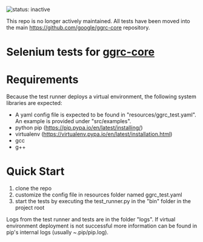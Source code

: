 ![status: inactive](https://img.shields.io/badge/status-inactive-red.svg)

This repo is no longer actively maintained.  All tests have been moved into the main https://github.com/google/ggrc-core repository.

# Selenium tests for [ggrc-core](https://github.com/google/ggrc-core)

# Requirements
Because the test runner deploys a virtual environment, the following system libraries are expected:
* A yaml config file is expected to be found in "resources/ggrc_test.yaml". An example is provided under "src/examples".
* python pip (https://pip.pypa.io/en/latest/installing/)
* virtualenv (https://virtualenv.pypa.io/en/latest/installation.html)
* gcc
* g++

# Quick Start
1. clone the repo
2. customize the config file in resources folder named ggrc_test.yaml
3. start the tests by executing the test_runner.py in the "bin" folder in the project root

Logs from the test runner and tests are in the folder "logs". If virtual environment deployment is not successful more
information can be found in pip's internal logs (usually ~.pip/pip.log).
